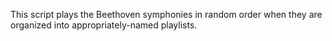 This script plays the Beethoven symphonies in random order when they are organized into appropriately-named playlists.
